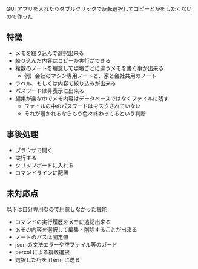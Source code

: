 GUI アプリを入れたりダブルクリックで反転選択してコピーとかをしたくないので作った

## 特徴
+ メモを絞り込んで選択出来る
+ 絞り込んだ内容はコピーか実行ができる
+ 複数のノートを用意して環境ごとに違うメモを書く事が出来る
  + 例）会社のマシン専用ノートと、家と会社共用のノート
+ ラベル、もしくは内容で絞り込みが出来る
+ パスワードは非表示に出来る
+ 編集が楽なのでメモ内容はデータベースではなくファイルに残す
  + ファイルの中のパスワードはマスクされていない
  + それが覗かれるならもう色々終わってるという判断

## 事後処理
+ ブラウザで開く
+ 実行する
+ クリップボードに入れる
+ コマンドラインに配置

## 未対応点
以下は自分専用なので用意しなかった機能

+ コマンドの実行履歴をメモに追記出来る
+ メモの内容を選択して編集・削除することが出来る
+ ノートのパスは固定値
+ json の文法エラーや空ファイル等のガード
+ percol による複数選択
+ 選択した行を iTerm に送る
